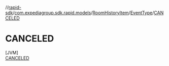 //[rapid-sdk](../../../../../index.md)/[com.expediagroup.sdk.rapid.models](../../../index.md)/[RoomHistoryItem](../../index.md)/[EventType](../index.md)/[CANCELED](index.md)

# CANCELED

[JVM]\
[CANCELED](index.md)
